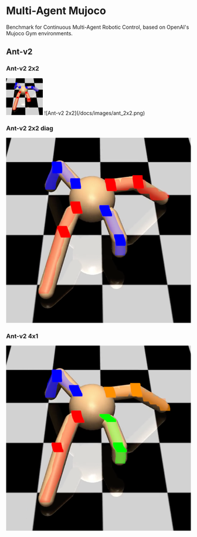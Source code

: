 # Multi-Agent Mujoco
Benchmark for Continuous Multi-Agent Robotic Control, based on OpenAI's Mujoco Gym environments.


## Ant-v2

### Ant-v2 2x2
<img src="./docs/images/ant_2x2.png" width="100" height="100">
![Ant-v2 2x2](/docs/images/ant_2x2.png)

### Ant-v2 2x2 diag
![Ant-v2 2x2 diag](/docs/images/ant_2x2_diag.png)

### Ant-v2 4x1
![Ant-v2 4x1](/docs/images/ant_4x1.png)
